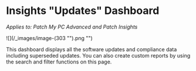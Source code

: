 # Insights "Updates" Dashboard

_Applies to: Patch My PC Advanced and Patch Insights_

!\[]\(/\_images/image-(303 "").png "")

This dashboard displays all the software updates and compliance data including superseded updates. You can also create custom reports by using the search and filter functions on this page.
